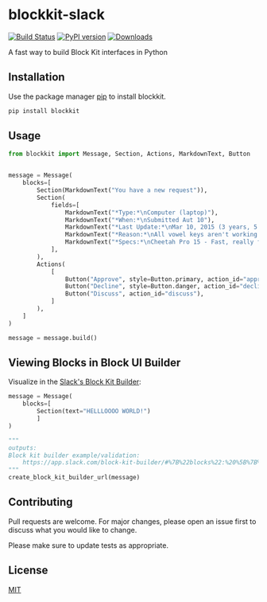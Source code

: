 # blockkit-slack

[![Build Status](https://travis-ci.com/oneor0/blockkit-slack.svg?branch=master)](https://travis-ci.com/oneor0/blockkit-slack)
[![PyPI version](https://badge.fury.io/py/blockkit.svg)](https://badge.fury.io/py/blockkit)
[![Downloads](https://pepy.tech/badge/blockkit)](https://pepy.tech/project/blockkit)

A fast way to build Block Kit interfaces in Python 

## Installation

Use the package manager [pip](https://pip.pypa.io/en/stable/) to install blockkit.

```bash
pip install blockkit
```

## Usage

```python
from blockkit import Message, Section, Actions, MarkdownText, Button


message = Message(
    blocks=[
        Section(MarkdownText("You have a new request")),
        Section(
            fields=[
                MarkdownText("*Type:*\nComputer (laptop)"),
                MarkdownText("*When:*\nSubmitted Aut 10"),
                MarkdownText("*Last Update:*\nMar 10, 2015 (3 years, 5 months)"),
                MarkdownText("*Reason:*\nAll vowel keys aren't working."),
                MarkdownText("*Specs:*\nCheetah Pro 15 - Fast, really fast"),
            ],
        ),
        Actions(
            [
                Button("Approve", style=Button.primary, action_id="approve"),
                Button("Decline", style=Button.danger, action_id="decline"),
                Button("Discuss", action_id="discuss"),
            ]
        ),
    ]
)

message = message.build()
```

## Viewing Blocks in Block UI Builder
Visualize in the [Slack's Block Kit Builder](https://app.slack.com/block-kit-builder/#):
```python
message = Message(
    blocks=[
        Section(text="HELLLOOOO WORLD!")
        ]
)

"""
outputs:
Block kit builder example/validation:  
	https://app.slack.com/block-kit-builder/#%7B%22blocks%22:%20%5B%7B%22type%22:%20%22section%22%2C%20%22text%22:%20%7B%22text%22:%20%22HELLLOOOO%20WORLD%21%22%2C%20%22type%22:%20%22plain_text%22%2C%20%22emoji%22:%20true%7D%7D%5D%7D
"""
create_block_kit_builder_url(message)
```

## Contributing
Pull requests are welcome. For major changes, please open an issue first to discuss what you would like to change.

Please make sure to update tests as appropriate.

## License
[MIT](https://choosealicense.com/licenses/mit/)
